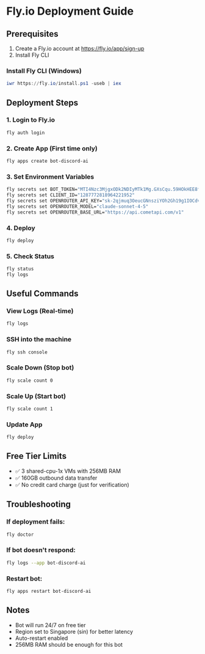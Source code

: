 # Fly.io Deployment Guide

## Prerequisites
1. Create a Fly.io account at https://fly.io/app/sign-up
2. Install Fly CLI

### Install Fly CLI (Windows)
```powershell
iwr https://fly.io/install.ps1 -useb | iex
```

## Deployment Steps

### 1. Login to Fly.io
```bash
fly auth login
```

### 2. Create App (First time only)
```bash
fly apps create bot-discord-ai
```

### 3. Set Environment Variables
```bash
fly secrets set BOT_TOKEN="MTI4Nzc3MjgxODk2NDIyMTk1Mg.GXsCqu.59HOkHEE8fUg-nmD0-zsPVOJOkIlAZi7oJLhEA"
fly secrets set CLIENT_ID="1287772818964221952"
fly secrets set OPENROUTER_API_KEY="sk-2qjmuq3OeucGNnsziYOh2Gh19g1IOCdvhK2L4xQk7MCEyTJH"
fly secrets set OPENROUTER_MODEL="claude-sonnet-4-5"
fly secrets set OPENROUTER_BASE_URL="https://api.cometapi.com/v1"
```

### 4. Deploy
```bash
fly deploy
```

### 5. Check Status
```bash
fly status
fly logs
```

## Useful Commands

### View Logs (Real-time)
```bash
fly logs
```

### SSH into the machine
```bash
fly ssh console
```

### Scale Down (Stop bot)
```bash
fly scale count 0
```

### Scale Up (Start bot)
```bash
fly scale count 1
```

### Update App
```bash
fly deploy
```

## Free Tier Limits
- ✅ 3 shared-cpu-1x VMs with 256MB RAM
- ✅ 160GB outbound data transfer
- ✅ No credit card charge (just for verification)

## Troubleshooting

### If deployment fails:
```bash
fly doctor
```

### If bot doesn't respond:
```bash
fly logs --app bot-discord-ai
```

### Restart bot:
```bash
fly apps restart bot-discord-ai
```

## Notes
- Bot will run 24/7 on free tier
- Region set to Singapore (sin) for better latency
- Auto-restart enabled
- 256MB RAM should be enough for this bot
